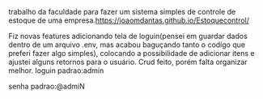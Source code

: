 trabalho da faculdade para fazer um sistema simples de controle de estoque de uma empresa.https://joaomdantas.github.io/Estoquecontrol/


Fiz novas features adicionando tela de loguin(pensei em guardar dados dentro de um arquivo .env, mas acabou baguçando tanto o codígo que preferi fazer algo simples), colocando a possibilidade de adicionar itens e ajustei alguns retornos para o usuário.
Crud feito, porém falta organizar melhor.
loguin padrao:admin 

senha padrao:@admiN
